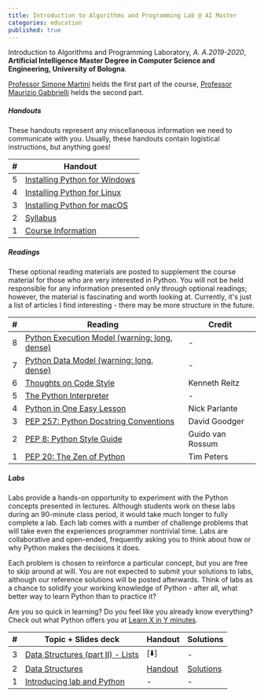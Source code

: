 ```yaml
---
title: Introduction to Algorithms and Programming Lab @ AI Master
categories: education
published: true
---
```


Introduction to Algorithms and Programming Laboratory, _A. A.2019-2020_, **Artificial Intelligence Master Degree in
Computer Science and Engineering, University of Bologna**.

[Professor Simone Martini](http://cs.unibo.it/~martini) helds the first part of the course, [Professor Maurizio
Gabbrielli](http://cs.unibo.it/~gabbri) helds the second part.

##### Handouts

These handouts represent any miscellaneous information we need to communicate with you. Usually, these handouts contain logistical instructions, but anything goes!

| #   | Handout                                                                                                                     |
| --- | --------------------------------------------------------------------------------------------------------------------------- |
| 5   | [Installing Python for Windows](https://github.com/stanfordpython/python-handouts/blob/master/installing-python-windows.md) |
| 4   | [Installing Python for Linux](https://github.com/stanfordpython/python-handouts/blob/master/installing-python-linux.md)     |
| 3   | [Installing Python for macOS](ttps://github.com/stanfordpython/python-handouts/blob/master/installing-python-macos.md)      |
| 2   | [Syllabus](http://www.cs.unibo.it/~martini/AI/schedule.html)                                                                |
| 1   | [Course Information](https://www.unibo.it/en/teaching/course-unit-catalogue/course-unit/2019/446600)                        |

##### Readings

These optional reading materials are posted to supplement the course material for those who are very interested in Python. You will not be held responsible for any information presented only through optional readings; however, the material is fascinating and worth looking at. Currently, it's just a list of articles I find interesting - there may be more structure in the future.

| #   | Reading                                                                                                    | Credit           |
| --- | ---------------------------------------------------------------------------------------------------------- | ---------------- |
| 8   | [Python Execution Model (warning: long, dense)](https://docs.python.org/3.4/reference/executionmodel.html) | -                |
| 7   | [Python Data Model (warning: long, dense)](https://docs.python.org/3.4/reference/datamodel.html)           | -                |
| 6   | [Thoughts on Code Style](http://docs.python-guide.org/en/latest/writing/style/)                            | Kenneth Reitz    |
| 5   | [The Python Interpreter](https://docs.python.org/3.4/tutorial/interpreter.html)                            | -                |
| 4   | [Python in One Easy Lesson](http://cs.stanford.edu/people/nick/python-in-one-easy-lesson/)                 | Nick Parlante    |
| 3   | [PEP 257: Python Docstring Conventions](https://www.python.org/dev/peps/pep-0257/)                         | David Goodger    |
| 2   | [PEP 8: Python Style Guide](https://www.python.org/dev/peps/pep-0008/)                                     | Guido van Rossum |
| 1   | [PEP 20: The Zen of Python](https://www.python.org/dev/peps/pep-0020/)                                     | Tim Peters       |

##### Labs

Labs provide a hands-on opportunity to experiment with the Python concepts presented in lectures. Although students work on these labs during an 90-minute class period, it would take much longer to fully complete a lab. Each lab comes with a number of challenge problems that will take even the experiences programmer nontrivial time. Labs are collaborative and open-ended, frequently asking you to think about how or why Python makes the decisions it does.

Each problem is chosen to reinforce a particular concept, but you are free to skip around at will. You are not expected to submit your solutions to labs, although our reference solutions will be posted afterwards. Think of labs as a chance to solidify your working knowledge of Python - after all, what better way to learn Python than to practice it?

Are you so quick in learning? Do you feel like you already know everything? Check out what Python offers you at [Learn X in Y minutes](https://learnxinyminutes.com/docs/python3/).

| #   | Topic + Slides deck                                                                               | Handout                                                                                           | Solutions                                                                                   |
| --- | ------------------------------------------------------------------------------------------------- | ------------------------------------------------------------------------------------------------- | ------------------------------------------------------------------------------------------- |
| 3   | [Data Structures (part II) - Lists](https://www.dropbox.com/s/is63hvds29oovy1/003_Lists.pdf?dl=0) | [:arrow_down:]                                                                                                 | -                                                                                           |
| 2   | [Data Structures](https://www.dropbox.com/s/8er7r0wn9gir8b1/002_data_structure.pdf?dl=0)          | [Handout](https://github.com/szingaro/python-labs/blob/master/notebooks/002-datastructures.ipynb) | [Solutions](https://github.com/szingaro/python-labs/blob/master/solutions/002/solutions.py) |
| 1   | [Introducing lab and Python](https://www.dropbox.com/s/c02mqv85y1wl2jl/main.pdf?dl=0)             | -                                                                                                 | -                                                                                           |
